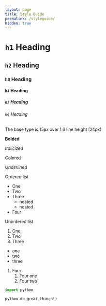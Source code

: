 ```yaml
---
layout: page
title: Style Guide
permalink: /styleguide/
hidden: true
---
```


# `h1` Heading

## `h2` Heading

### `h3` Heading

#### `h4` Heading

##### `h5` Heading

###### `h6` Heading

The base type is 15px over 1.6 line height (24px)

**Bolded**

*Italicized*

<a>Colored</a>

_Underlined_

Ordered list

- One
- Two
- Three
  + nested
  + nested
- Four

Unordered list

1. One
1. Two
1. Three
  - one
  - two
  - three
1. Four
    1. Four one
    2. Four two

```python
import python

python.do_great_things()
```

